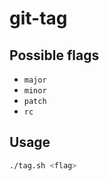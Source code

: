 # git-tag

## Possible flags
* `major`
* `minor`
* `patch`
* `rc`

## Usage
```bash
./tag.sh <flag>
```
